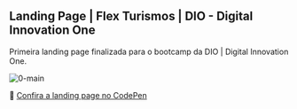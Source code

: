 ## Landing Page | Flex Turismos | DIO - Digital Innovation One
Primeira landing page finalizada para o bootcamp da DIO | Digital Innovation One.

![0-main](https://user-images.githubusercontent.com/97488167/186534762-1cb0afa5-8da0-4e9d-9a79-b3018924af3d.png)

🔗 [Confira a landing page no CodePen](https://codepen.io/palomarizzon/pen/ExEJjRv)
